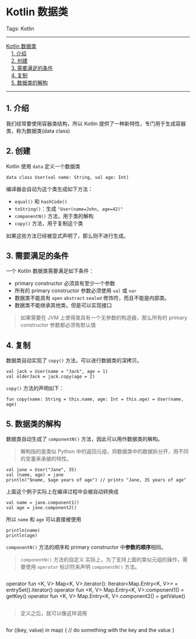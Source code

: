 # Kotlin 数据类

Tags: Kotlin

---

<!-- MDTOC maxdepth:6 firsth1:1 numbering:0 flatten:0 bullets:0 updateOnSave:1 -->

[Kotlin 数据类](#kotlin-数据类)  
&emsp;[1. 介绍](#1-介绍)  
&emsp;[2. 创建](#2-创建)  
&emsp;[3. 需要满足的条件](#3-需要满足的条件)  
&emsp;[4. 复制](#4-复制)  
&emsp;[5. 数据类的解构](#5-数据类的解构)  

<!-- /MDTOC -->

---

## 1. 介绍

我们经常要使用容器类结构，所以 Kotlin 提供了一种新特性，专门用于生成容器类，称为数据类(data class)

## 2. 创建

Kotlin 使用 `data` 定义一个数据类

```
data class User(val name: String, val age: Int)
```

编译器会自动为这个类生成如下方法：

- `equal()` 和 `hashCode()`
- `toString()`：生成 `"User(name=John, age=42)"`
- `componentN()` 方法，用于类的解构
- `copy()` 方法，用于复制这个类

如果这些方法已经被显式声明了，那么则不进行生成。

## 3. 需要满足的条件

一个 Kotlin 数据类需要满足如下条件：

- primary constructor 必须具有至少一个参数
- 所有的 primary constructor 参数必须使用 `val` 或 `var`
- 数据类不能具有 `open` `abstract` `sealed` 修饰符，而且不能是内部类。
- 数据类不能继承其他类，但是可以实现接口

> 如果需要在 JVM 上使得类具有一个无参数的构造器，那么所有的 primary constructor 参数都必须有默认值

## 4. 复制

数据类自动实现了 `copy()` 方法，可以进行数据类的深拷贝。

```
val jack = User(name = "Jack", age = 1)
val olderJack = jack.copy(age = 2)
```

`copy()` 方法的声明如下：

```
fun copy(name: String = this.name, age: Int = this.age) = User(name, age)
```

## 5. 数据类的解构

数据类自动生成了 `componentN()` 方法，因此可以用作数据类的解构。

> 解构指的是类似 Python 中的返回元组，将数据类中的数据拆分开，用不同的变量来承接的特性。

```
val jane = User("Jane", 35)
val (name, age) = jane
println("$name, $age years of age") // prints "Jane, 35 years of age"
```

上面这个例子实际上在编译过程中会被自动转换成

```
val name = jane.component1()
val age = jane.component2()
```

所以 `name` 和 `age` 可以直接被使用

```
println(name)
println(age)
```

`componentN()` 方法的顺序和 primary constructor 中**参数的顺序**相同。

> `componentN()` 方法的自定义
实际上，为了支持上面的类似元组的操作，需要使用 `operator` 标识符来声明 `componentN()` 方法。

> ```
operator fun <K, V> Map<K, V>.iterator(): Iterator<Map.Entry<K, V>> = entrySet().iterator()
operator fun <K, V> Map.Entry<K, V>.component1() = getKey()
operator fun <K, V> Map.Entry<K, V>.component2() = getValue()
> ```

> 定义之后，就可以像这样调用

> ```
for ((key, value) in map) {
   // do something with the key and the value
}
> ```
